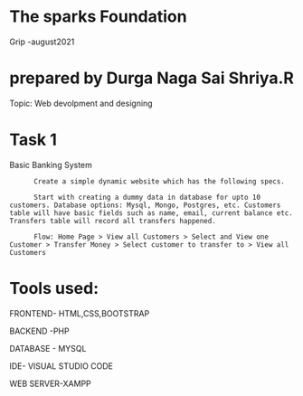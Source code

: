
# The sparks Foundation

Grip -august2021

# prepared by Durga Naga Sai  Shriya.R

Topic: Web devolpment and designing

#  Task 1
Basic Banking System

          Create a simple dynamic website which has the following specs.

          Start with creating a dummy data in database for upto 10 customers. Database options: Mysql, Mongo, Postgres, etc. Customers table will have basic fields such as name, email, current balance etc. Transfers table will record all transfers happened.

          Flow: Home Page > View all Customers > Select and View one Customer > Transfer Money > Select customer to transfer to > View all Customers

# Tools used:
FRONTEND- HTML,CSS,BOOTSTRAP

BACKEND -PHP  

DATABASE - MYSQL

IDE- VISUAL STUDIO CODE

WEB SERVER-XAMPP
